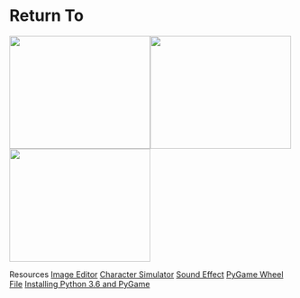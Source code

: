 # Return To

<img src = "https://github.com/ijeon0839/Return-To/blob/master/returnto/Game%20Plan/Capture1.PNG" width = "250" height = "200"><img src = "https://github.com/ijeon0839/Return-To/blob/master/returnto/Game%20Plan/Capture2.PNG" width = "250" height = "200"><img src = "https://github.com/ijeon0839/Return-To/blob/master/returnto/Game%20Plan/Capture3.PNG" width = "250" height = "200">


Resources
<a href="pixlr.com/editor/">Image Editor</a>
<a href="www.maplesimulator.com/programs/bannedstory">Character Simulator</a>
<a href="https://www.freesound.org/people/Kastenfrosch/packs/10069/">Sound Effect</a>
<a href="http://www.lfd.uci.edu/~gohlke/pythonlibs/#pygame/">PyGame Wheel File</a>
<a href="https://youtu.be/_GikMdhAhv0/">Installing Python 3.6 and PyGame</a>
